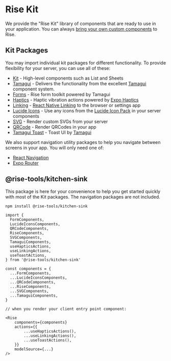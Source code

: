# Rise Kit

We provide the "Rise Kit" library of components that are ready to use in your application. You can always [bring your own custom components](/docs/guides/custom-components) to Rise.


## Kit Packages

You may import individual kit packages for different functionality. To provide flexibility for your server, you can use all of these:

- [Kit](rise-kit.md) - High-level components such as List and Sheets
- [Tamagui](./tamagui) - Delivers the functionality from the excellent [Tamagui](https://tamagui.dev/) component system.
- [Forms](./forms) - Rise form toolkit powered by Tamagui
- [Haptics](./haptics) - Haptic vibration actions powered by [Expo Haptics](https://docs.expo.dev/versions/latest/sdk/haptics/)
- [Linking](./linking) - [React Native Linking](https://reactnative.dev/docs/linking) to the browser or settings app
- [Lucide Icons](./lucide-icons) - Use any icons from the [Lucide Icon Pack](https://lucide.dev) in your server components
- [SVG](./svg) - Render custom SVGs from your server
- [QRCode](./qrcode) - Render QRCodes in your app
- [Tamagui Toast](./tamagui-toast) - Toast UI by [Tamagui](https://tamagui.dev/ui/toast/)

We also support navigation utility packages to help you navigate between screens in your app. You will only need one of:

- [React Navigation](./react-navigation)
- [Expo Router](./expo-router)

## @rise-tools/kitchen-sink

This package is here for your convenience to help you get started quickly with most of the Kit packages. The navigation packages are not included.

```sh
npm install @rise-tools/kitchen-sink
```

```tsx
import {
  FormComponents,
  LucideIconsComponents,
  QRCodeComponents,
  RiseComponents,
  SVGComponents,
  TamaguiComponents,
  useHapticsActions,
  useLinkingActions,
  useToastActions,
} from '@rise-tools/kitchen-sink'

const components = {
  ...FormComponents,
  ...LucideIconsComponents,
  ...QRCodeComponents,
  ...RiseComponents,
  ...SVGComponents,
  ...TamaguiComponents,
}

// when you render your client entry point component:

<Rise
    components={components}
    actions={{
        ...useHapticsActions(),
        ...useLinkingActions(),
        ...useToastActions(),
    }}
    modelSource={...}
/>
```

